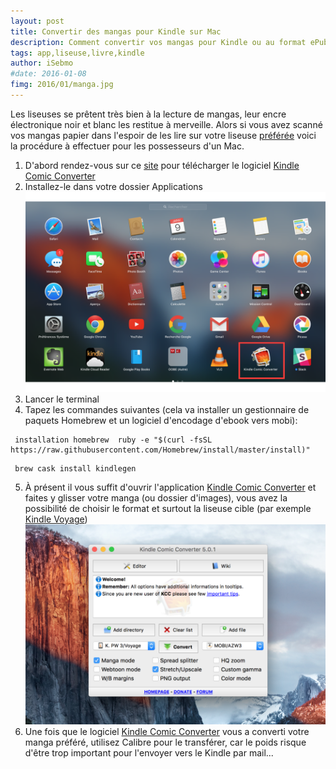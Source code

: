 ```yaml
---
layout: post
title: Convertir des mangas pour Kindle sur Mac
description: Comment convertir vos mangas pour Kindle ou au format ePub ? Voici la procédure à suivre.
tags: app,liseuse,livre,kindle
author: iSebmo
#date: 2016-01-08
fimg: 2016/01/manga.jpg
---
```


Les liseuses se prêtent très bien à la lecture de mangas, leur encre électronique noir et blanc les restitue à merveille. Alors si vous avez scanné vos mangas papier dans l'espoir de les lire sur votre liseuse [préférée][Kindle Voyage] voici la procédure à effectuer pour les possesseurs d'un Mac.

1. D'abord rendez-vous sur ce [site][site] pour télécharger le logiciel [Kindle Comic Converter][Kindle Comic Converter]
2. Installez-le dans votre dossier Applications
![Kindle Comic Converter](/images/2016/01/app.png)
3. Lancer le terminal
4. Tapez les commandes suivantes (cela va installer un gestionnaire de paquets Homebrew et un logiciel d'encodage d'ebook vers mobi):
```
 installation homebrew  ruby -e "$(curl -fsSL https://raw.githubusercontent.com/Homebrew/install/master/install)"
```
```
 brew cask install kindlegen
```
5. À présent il vous suffit d'ouvrir l'application [Kindle Comic Converter][Kindle Comic Converter] et faites y glisser votre manga (ou dossier d'images), vous avez la possibilité de choisir le format et surtout la liseuse cible (par exemple [Kindle Voyage][Kindle Voyage])
![kcc](/images/2016/01/kcc.png)
6. Une fois que le logiciel [Kindle Comic Converter][Kindle Comic Converter] vous a converti votre manga préféré, utilisez Calibre pour le transférer, car le poids risque d'être trop important pour l'envoyer vers le Kindle par mail... 

[site]: https://github.com/ciromattia/kcc
[Kindle Comic Converter]: http://kcc.iosphe.re/OSX/
[Kindle Voyage]: http://tfada.fr/kindle-voyage.html